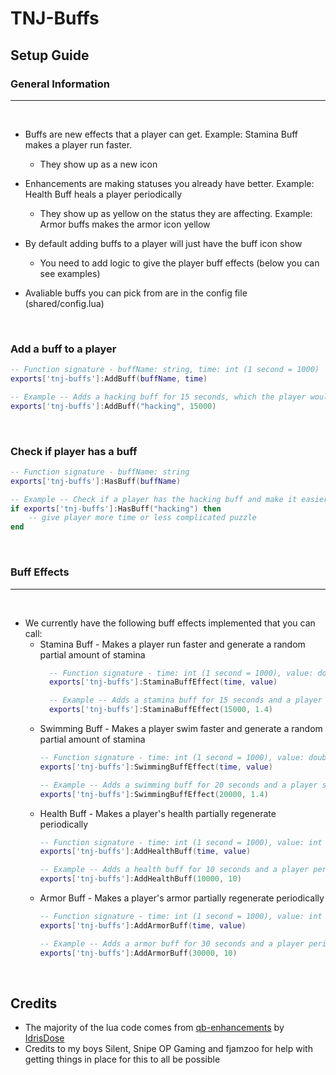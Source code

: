 # TNJ-Buffs


## Setup Guide
### General Information
***
<br/>

- Buffs are new effects that a player can get. Example: Stamina Buff makes a player run faster.
  - They show up as a new icon

- Enhancements are making statuses you already have better. Example: Health Buff heals a player periodically
  - They show up as yellow on the status they are affecting. Example: Armor buffs makes the armor icon yellow

- By default adding buffs to a player will just have the buff icon show
  - You need to add logic to give the player buff effects (below you can see examples)

- Avaliable buffs you can pick from are in the config file (shared/config.lua)

<br/>

### Add a buff to a player
```lua
-- Function signature - buffName: string, time: int (1 second = 1000)
exports['tnj-buffs']:AddBuff(buffName, time)

-- Example -- Adds a hacking buff for 15 seconds, which the player would see a hacking buff icon on their screen
exports['tnj-buffs']:AddBuff("hacking", 15000)
```

<br/>

### Check if player has a buff
```lua
-- Function signature - buffName: string
exports['tnj-buffs']:HasBuff(buffName)

-- Example -- Check if a player has the hacking buff and make it easier to hack something
if exports['tnj-buffs']:HasBuff("hacking") then
    -- give player more time or less complicated puzzle
end
```
<br/>

### Buff Effects
***
<br/>

- We currently have the following buff effects implemented that you can call:
  - Stamina Buff - Makes a player run faster and generate a random partial amount of stamina
    ```lua
      -- Function signature - time: int (1 second = 1000), value: double (float)
      exports['tnj-buffs']:StaminaBuffEffect(time, value)

      -- Example -- Adds a stamina buff for 15 seconds and a player runs 1.4 faster.
      exports['tnj-buffs']:StaminaBuffEffect(15000, 1.4)
      ```
  - Swimming Buff - Makes a player swim faster and generate a random partial amount of stamina
    ```lua
    -- Function signature - time: int (1 second = 1000), value: double (float)
    exports['tnj-buffs']:SwimmingBuffEffect(time, value)
    
    -- Example -- Adds a swimming buff for 20 seconds and a player swims 1.4 faster.
    exports['tnj-buffs']:SwimmingBuffEffect(20000, 1.4)
    ```
  - Health Buff - Makes a player's health partially regenerate periodically
    ```lua
    -- Function signature - time: int (1 second = 1000), value: int
    exports['tnj-buffs']:AddHealthBuff(time, value)
    
    -- Example -- Adds a health buff for 10 seconds and a player periodically gains 10 health.
    exports['tnj-buffs']:AddHealthBuff(10000, 10)
    ```
  - Armor Buff - Makes a player's armor partially regenerate periodically
    ```lua
    -- Function signature - time: int (1 second = 1000), value: int
    exports['tnj-buffs']:AddArmorBuff(time, value)
    
    -- Example -- Adds a armor buff for 30 seconds and a player periodically gains 10 armor.
    exports['tnj-buffs']:AddArmorBuff(30000, 10)
    ```

<br>

## Credits
- The majority of the lua code comes from [qb-enhancements](https://github.com/IdrisDose/qb-enhancements) by [IdrisDose](https://github.com/IdrisDose)
- Credits to my boys Silent, Snipe OP Gaming and fjamzoo for help with getting things in place for this to all be possible
